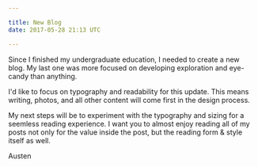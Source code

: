 ```yaml
---

title: New Blog
date: 2017-05-28 21:13 UTC

---
```


Since I finished my undergraduate education, 
I needed to create a new blog. My last one was more focused on developing exploration and eye-candy than anything.

I'd like to focus on typography and readability for this update. This means writing, photos, and all other content will come first in the design process.

My next steps will be to experiment with the typography and sizing for a seemless reading experience. I want you to almost enjoy reading all of my posts not only for the value inside the post, but the reading form & style itself as well.

Austen